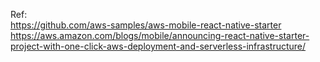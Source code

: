 Ref:  
https://github.com/aws-samples/aws-mobile-react-native-starter
https://aws.amazon.com/blogs/mobile/announcing-react-native-starter-project-with-one-click-aws-deployment-and-serverless-infrastructure/

